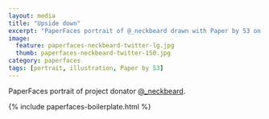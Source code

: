 ```yaml
---
layout: media
title: "Upside down"
excerpt: "PaperFaces portrait of @_neckbeard drawn with Paper by 53 on an iPad."
image: 
  feature: paperfaces-neckbeard-twitter-lg.jpg
  thumb: paperfaces-neckbeard-twitter-150.jpg
category: paperfaces
tags: [portrait, illustration, Paper by 53]
---
```


PaperFaces portrait of project donator [@_neckbeard](http://twitter.com/_neckbeard).

{% include paperfaces-boilerplate.html %}